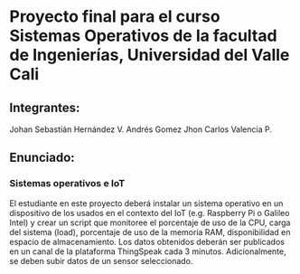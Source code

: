 # Proyecto final para el curso Sistemas Operativos de la facultad de Ingenierías, Universidad del Valle Cali

## Integrantes:
Johan Sebastián Hernández V.
Andrés Gomez
Jhon Carlos Valencia P.

## Enunciado:

### Sistemas operativos e IoT

El estudiante en este proyecto deberá instalar un sistema operativo en un dispositivo de los usados en el contexto del IoT (e.g. Raspberry Pi o Galileo Intel) y crear un script que monitoree el porcentaje de uso de la CPU, carga del sistema (load), porcentaje de uso de la memoria RAM, disponibilidad en espacio de almacenamiento. Los datos obtenidos deberán ser publicados en un canal de la plataforma ThingSpeak cada 3 minutos. Adicionalmente, se deben subir datos de un sensor seleccionado. 


